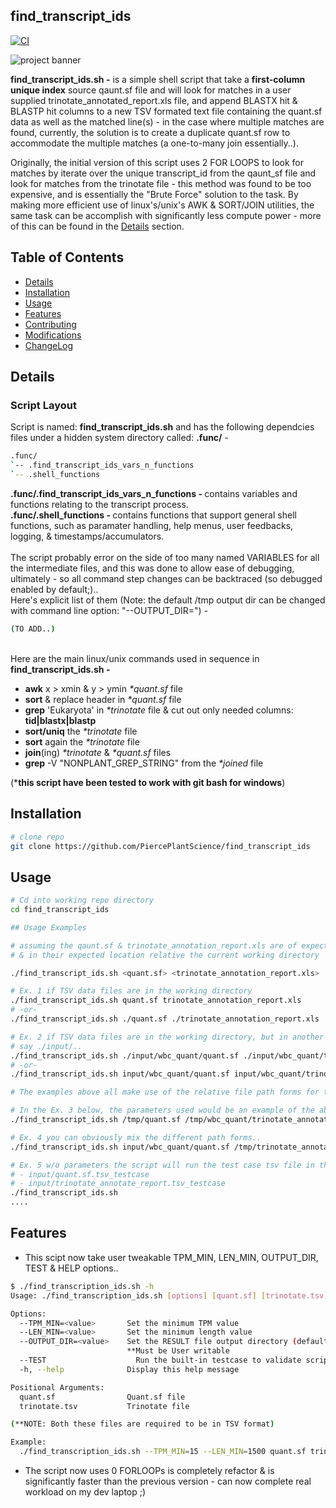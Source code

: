 ## find_transcript_ids

[![CI](https://github.com/PiercePlantScience/find_transcript_ids/actions/workflows/ci.yml/badge.svg)](https://github.com/PiercePlantScience/find_transcript_ids/actions/workflows/ci.yml)

![project banner](img/BANNER_findTranscriptionID_800x200.png)

<b>find_transcript_ids.sh -</b> is a simple shell script that take a <b>first-column unique index</b> source qaunt.sf file and will look for matches in a user supplied trinotate_annotated_report.xls file, and append BLASTX hit & BLASTP hit columns to a new TSV formated text file containing the quant.sf data as well as the matched line(s) - in the case where multiple matches are found, currently, the solution is to create a duplicate quant.sf row to accommodate the multiple matches (a one-to-many join essentially..).

Originally, the initial version of this script uses 2 FOR LOOPS to look for matches by iterate over the unique transcript_id from the qaunt_sf file and look for matches from the trinotate file - this method was found to be too expensive, and is essentially the "Brute Force" solution to the task.  By making more efficient use of linux's/unix's AWK & SORT/JOIN utilities, the same task can be accomplish with significantly less compute power -  more of this can be found in the [Details](#details) section.


## Table of Contents

- [Details](#details)
- [Installation](#installation)
- [Usage](#usage)
- [Features](#features)
- [Contributing](#contributing)
- [Modifications](#modifications)
- [ChangeLog](#changelog)

## Details

### Script Layout

Script is named: <b>find_transcript_ids.sh</b> and has the following dependcies files under a hidden system directory called: <b>.func/</b> -

```bash
.func/
`-- .find_transcript_ids_vars_n_functions
`-- .shell_functions
```

<b>.func/.find_transcript_ids_vars_n_functions - </b>contains variables and functions relating to the transcript process.<br>
<b>.func/.shell_functions - </b>contains functions that support general shell functions, such as paramater handling, help menus, user feedbacks, logging, & timestamps/accumulators.
<br>
<br>
The script probably error on the side of too many named VARIABLES for all the intermediate files, and this was done to allow ease of debugging, ultimately - so all command step changes can be backtraced (so debugged enabled by default;)..
<br>
Here's explicit list of them (Note: the default /tmp output dir can be changed with command line option: "--OUTPUT_DIR=<user-writable-dir>") -
```bash
(TO ADD..)
```
<br>
Here are the main linux/unix commands used in sequence in <b>find_transcript_ids.sh - </b>

- <b>awk</b> x > xmin & y > ymin <i>*quant.sf</i> file
- <b>sort</b> & replace header in <i>*quant.sf</i> file
- <b>grep</b> 'Eukaryota' in <i>*trinotate</i> file & cut out only needed columns: <b>tid|blastx|blastp</b>
- <b>sort/uniq</b> the <i>*trinotate</i> file
- <b>sort</b> again the <i>*trinotate</i> file
- <b>join</b>(ing) <i>*trinotate</i> & <i>*quant.sf</i> files
- <b>grep</b> -V "NONPLANT_GREP_STRING" from the <i>*joined</i> file

(***this script have been tested to work with git bash for windows**)

## Installation

```bash
# clone repo
git clone https://github.com/PiercePlantScience/find_transcript_ids
```

## Usage

```bash
# Cd into working repo directory
cd find_transcript_ids

## Usage Examples

# assuming the qaunt.sf & trinotate_annotation_report.xls are of expected file types, formats,
# & in their expected location relative the current working directory

./find_transcript_ids.sh <quant.sf> <trinotate_annotation_report.xls>

# Ex. 1 if TSV data files are in the working directory
./find_transcript_ids.sh quant.sf trinotate_annotation_report.xls
# -or-
./find_transcript_ids.sh ./quant.sf ./trinotate_annotation_report.xls

# Ex. 2 if TSV data files are in the working directory, but in another subfolder(s)
# say ./input/..
./find_transcript_ids.sh ./input/wbc_quant/quant.sf ./input/wbc_quant/trinotate_annotation_report.xls
# -or-
./find_transcript_ids.sh input/wbc_quant/quant.sf input/wbc_quant/trinotate_annotation_report.xls

# The examples above all make use of the relative file path forms for the parametersx

# In the Ex. 3 below, the parameters used would be an example of the absolute path forms (and one can usually distinquish absulute from relative paths by the starting character, as absolute will always start with the '/' character)
./find_transcript_ids.sh /tmp/quant.sf /tmp/wbc_quant/trinotate_annotation_report.xls

# Ex. 4 you can obviously mix the different path forms..
./find_transcript_ids.sh input/wbc_quant/quant.sf /tmp/trinotate_annotation_report.xls

# Ex. 5 w/o parameters the script will run the test case tsv file in the input/ directory:
# - input/quant.sf.tsv_testcase
# - input/trinotate_annotate_report.tsv_testcase
./find_transcript_ids.sh
....
```

## Features

- This scipt now take user tweakable TPM_MIN, LEN_MIN, OUTPUT_DIR, TEST & HELP options..

```bash
$ ./find_transcription_ids.sh -h
Usage: ./find_transcription_ids.sh [options] [quant.sf] [trinotate.tsv]

Options:
  --TPM_MIN=<value>       Set the minimum TPM value
  --LEN_MIN=<value>       Set the minimum length value
  --OUTPUT_DIR=<value>    Set the RESULT file output directory (defaults to: /tmp/find_transcription_ids.sh)
                          **Must be User writable
  --TEST                    Run the built-in testcase to validate script
  -h, --help              Display this help message

Positional Arguments:
  quant.sf                Quant.sf file
  trinotate.tsv           Trinotate file

(**NOTE: Both these files are required to be in TSV format)

Example:
  ./find_transcription_ids.sh --TPM_MIN=15 --LEN_MIN=1500 quant.sf trinoate.tsv

```

- The script now uses 0 FORLOOPs is completely refactor & is significantly faster than the previous version - can now complete real workload  on my dev laptop ;)
